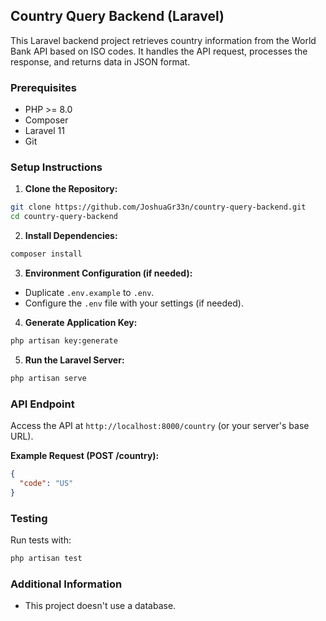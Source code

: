 ## Country Query Backend (Laravel)

This Laravel backend project retrieves country information from the World Bank API based on ISO codes. It handles the API request, processes the response, and returns data in JSON format.

### Prerequisites

* PHP >= 8.0
* Composer
* Laravel 11
* Git

### Setup Instructions

1. **Clone the Repository:**

```bash
git clone https://github.com/JoshuaGr33n/country-query-backend.git
cd country-query-backend
```

2. **Install Dependencies:**

```bash
composer install
```

3. **Environment Configuration (if needed):**

* Duplicate `.env.example` to `.env`.
* Configure the `.env` file with your settings (if needed).

4. **Generate Application Key:**

```bash
php artisan key:generate
```

5. **Run the Laravel Server:**

```bash
php artisan serve
```

### API Endpoint

Access the API at `http://localhost:8000/country` (or your server's base URL).

**Example Request (POST /country):**

```json
{
  "code": "US"
}
```

### Testing

Run tests with:

```bash
php artisan test
```

### Additional Information

* This project doesn't use a database.

